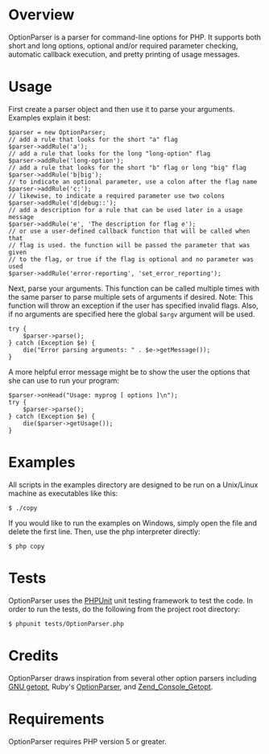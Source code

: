 # Overview

OptionParser is a parser for command-line options for PHP. It supports both short and long options, optional and/or required parameter checking, automatic callback execution, and pretty printing of usage messages.

# Usage

First create a parser object and then use it to parse your arguments. Examples explain it best:

    $parser = new OptionParser;
    // add a rule that looks for the short "a" flag
    $parser->addRule('a');
    // add a rule that looks for the long "long-option" flag
    $parser->addRule('long-option');
    // add a rule that looks for the short "b" flag or long "big" flag
    $parser->addRule('b|big');
    // to indicate an optional parameter, use a colon after the flag name
    $parser->addRule('c:');
    // likewise, to indicate a required parameter use two colons
    $parser->addRule('d|debug::');
    // add a description for a rule that can be used later in a usage message
    $parser->addRule('e', 'The description for flag e');
    // or use a user-defined callback function that will be called when that
    // flag is used. the function will be passed the parameter that was given
    // to the flag, or true if the flag is optional and no parameter was used
    $parser->addRule('error-reporting', 'set_error_reporting');

Next, parse your arguments. This function can be called multiple times with the same parser to parse multiple sets of arguments if desired. Note: This function will throw an exception if the user has specified invalid flags. Also, if no arguments are specified here the global `$argv` argument will be used.

    try {
        $parser->parse();
    } catch (Exception $e) {
        die("Error parsing arguments: " . $e->getMessage());
    }

A more helpful error message might be to show the user the options that she can use to run your program:

    $parser->onHead("Usage: myprog [ options ]\n");
    try {
        $parser->parse();
    } catch (Exception $e) {
        die($parser->getUsage());
    }

# Examples

All scripts in the examples directory are designed to be run on a Unix/Linux machine as executables like this:

    $ ./copy

If you would like to run the examples on Windows, simply open the file and delete the first line. Then, use the php interpreter directly:

    $ php copy

# Tests

OptionParser uses the [PHPUnit](http://www.phpunit.de/) unit testing framework to test the code. In order to run the tests, do the following from the project root directory:

    $ phpunit tests/OptionParser.php

# Credits

OptionParser draws inspiration from several other option parsers including [GNU getopt](http://www.gnu.org/software/libc/manual/html_node/Getopt.html), Ruby's [OptionParser](http://raa.ruby-lang.org/project/optionparser/), and [Zend_Console_Getopt](http://framework.zend.com/manual/en/zend.console.getopt.html).

# Requirements

OptionParser requires PHP version 5 or greater.

